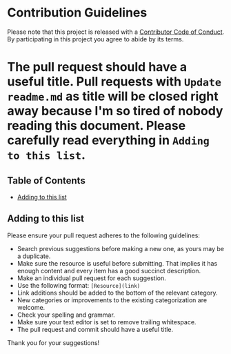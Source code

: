 # Contribution Guidelines

Please note that this project is released with a [Contributor Code of Conduct](code-of-conduct.md). By participating in this project you agree to abide by its terms.

# The pull request should have a useful title. Pull requests with `Update readme.md` as title will be closed right away because I'm so tired of nobody reading this document. Please carefully read everything in `Adding to this list`.

## Table of Contents

- [Adding to this list](#adding-to-this-list)

## Adding to this list

Please ensure your pull request adheres to the following guidelines:

- Search previous suggestions before making a new one, as yours may be a duplicate.
- Make sure the resource is useful before submitting. That implies it has enough content and every item has a good succinct description.
- Make an individual pull request for each suggestion.
- Use the following format: `[Resource](link)`
- Link additions should be added to the bottom of the relevant category.
- New categories or improvements to the existing categorization are welcome.
- Check your spelling and grammar.
- Make sure your text editor is set to remove trailing whitespace.
- The pull request and commit should have a useful title.

Thank you for your suggestions!